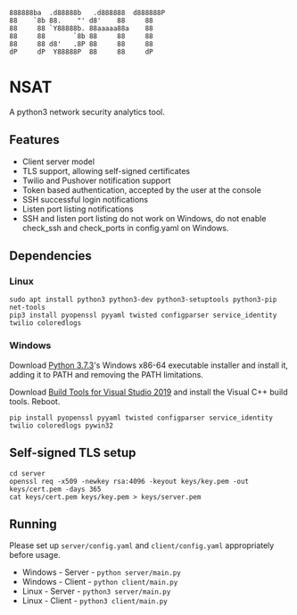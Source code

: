 ```
888888ba  .d88888b   .d888888  d888888P
88    `8b 88.    "' d8'    88     88
88     88 `Y88888b. 88aaaaa88a    88
88     88       `8b 88     88     88
88     88 d8'   .8P 88     88     88
dP     dP  Y88888P  88     88     dP
```

# NSAT
A python3 network security analytics tool.

## Features

* Client server model
* TLS support, allowing self-signed certificates
* Twilio and Pushover notification support
* Token based authentication, accepted by the user at the console
* SSH successful login notifications
* Listen port listing notifications
* SSH and listen port listing do not work on Windows, do not enable check_ssh and check_ports in config.yaml on Windows.

## Dependencies

### Linux
```
sudo apt install python3 python3-dev python3-setuptools python3-pip net-tools
pip3 install pyopenssl pyyaml twisted configparser service_identity twilio coloredlogs
```

### Windows
Download [Python 3.7.3](https://www.python.org/downloads/release/python-373/)'s Windows x86-64 executable installer and install it, adding it to PATH and removing the PATH limitations.

Download [Build Tools for Visual Studio 2019](https://visualstudio.microsoft.com/downloads/) and install the Visual C++ build tools. Reboot.

```
pip install pyopenssl pyyaml twisted configparser service_identity twilio coloredlogs pywin32
```

## Self-signed TLS setup
```
cd server
openssl req -x509 -newkey rsa:4096 -keyout keys/key.pem -out keys/cert.pem -days 365
cat keys/cert.pem keys/key.pem > keys/server.pem
```

## Running

Please set up `server/config.yaml` and `client/config.yaml` appropriately before usage.

* Windows - Server - `python server/main.py`
* Windows - Client - `python client/main.py`
* Linux - Server - `python3 server/main.py`
* Linux - Client - `python3 client/main.py`
